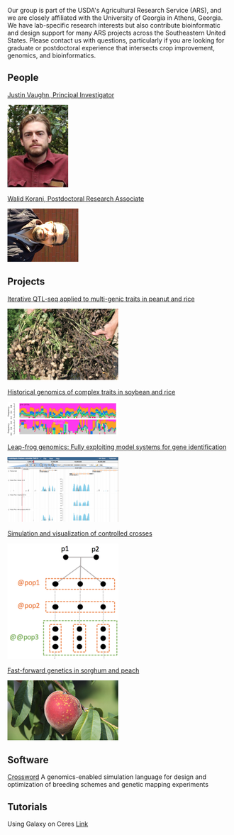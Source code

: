 Our group is part of the USDA's Agricultural Research Service (ARS), and we are closely affiliated with the University of Georgia in Athens, Georgia.  We have lab-specific research interests but also contribute bioinformatic and design support for many ARS projects across the Southeastern United States.  Please contact us with questions, particularly if you are looking for graduate or postdoctoral experience that intersects crop improvement, genomics, and bioinformatics.  

## People
[Justin Vaughn, Principal Investigator](./pages/jnvBio.md)

![alt text](./pics/jnvPic1.png "Justin Vaughn")

[Walid Korani, Postdoctoral Research Associate](https://github.com/w-korani)

![alt text](./pics/walidPic1.png "Walid Korani")

## Projects

[Iterative QTL-seq applied to multi-genic traits in peanut and rice](./pages/iQTL.md)

![alt text](./pics/iQTLPic1.png "White mold")

[Historical genomics of complex traits in soybean and rice](./pages/histGenomics.md)

![alt text](./pics/histGenPic1.png "Haplotypes through the ages")

[Leap-frog genomics: Fully exploiting model systems for gene identification](./pages/leapFrog.md)

![alt text](./pics/leapFrogPic1.png "Arabidopsis orthologs")

[Simulation and visualization of controlled crosses](./pages/simAndVis.md)

![alt text](./pics/simVis1.png "Biparental cross")

[Fast-forward genetics in sorghum and peach](./pages/ffGenetics.md)

![alt text](./pics/ffGenePic1.png "Peach Sports")

## Software

[Crossword](https://github.com/USDA-ARS-GBRU/crossword)
A genomics-enabled simulation language for design and optimization of breeding schemes and genetic mapping experiments

## Tutorials
Using Galaxy on Ceres
[Link](./pics/galaxyOnCeres.pdf "Galaxy")



